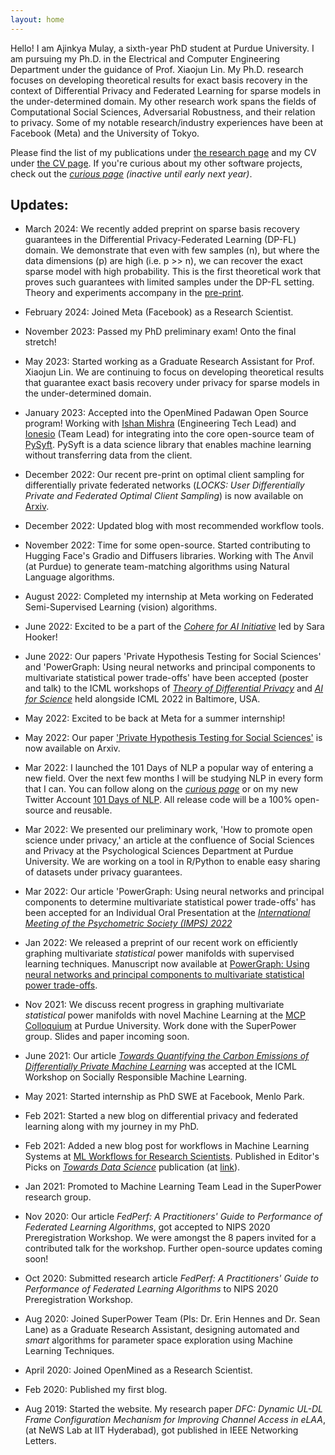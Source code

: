 ```yaml
---
layout: home
---
```


Hello! I am Ajinkya Mulay, a sixth-year PhD student at Purdue University. I am pursuing my Ph.D. in the Electrical and Computer Engineering Department under the guidance of Prof. Xiaojun Lin. My Ph.D. research focuses on developing theoretical results for exact basis recovery in the context of Differential Privacy and Federated Learning for sparse models in the under-determined domain. My other research work spans the fields of Computational Social Sciences, Adversarial Robustness, and their relation to privacy. Some of my notable research/industry experiences have been at Facebook (Meta) and the University of Tokyo.

Please find the list of my publications under [the research page](/research/) and my CV under [the CV page](/cv/). If you're curious about my other software projects, check out the [*curious page*](/curious/) <em>(inactive until early next year)</em>.

## Updates: ##

* March 2024: We recently added preprint on sparse basis recovery guarantees in the Differential Privacy-Federated Learning (DP-FL) domain. We demonstrate that even with few samples (n), but where the data dimensions (p) are high (i.e. p >> n), we can recover the exact sparse model with high probability. This is the first theoretical work that proves such guarantees with limited samples under the DP-FL setting. Theory and experiments accompany in the [pre-print](https://arxiv.org/abs/2402.19016).

* February 2024: Joined Meta (Facebook) as a Research Scientist. 

* November 2023: Passed my PhD preliminary exam! Onto the final stretch!

* May 2023: Started working as a Graduate Research Assistant for Prof. Xiaojun Lin. We are continuing to focus on developing theoretical results that guarantee exact basis recovery under privacy for sparse models in the under-determined domain. 

* January 2023: Accepted into the OpenMined Padawan Open Source program! Working with [Ishan Mishra](https://www.linkedin.com/in/ishanmishra0/) (Engineering Tech Lead) and [Ionesio](https://www.linkedin.com/in/ionesio-junior/) (Team Lead) for integrating into the core open-source team of [PySyft](https://github.com/OpenMined/PySyft). PySyft is a data science library that enables machine learning without transferring data from the client.

* December 2022: Our recent pre-print on optimal client sampling for differentially private federated networks (<em>LOCKS: User Differentially Private and Federated Optimal Client Sampling</em>)  is now available on [Arxiv](https://arxiv.org/abs/2212.13071).

* December 2022: Updated blog with most recommended workflow tools.

* November 2022: Time for some open-source. Started contributing to Hugging Face's Gradio and Diffusers libraries. Working with The Anvil (at Purdue) to generate team-matching algorithms using Natural Language algorithms. 

* August 2022: Completed my internship at Meta working on Federated Semi-Supervised Learning (vision) algorithms.

* June 2022: Excited to be a part of the <em>[Cohere for AI Initiative](https://cohere.for.ai/)</em> led by Sara Hooker!

* June 2022: Our papers 'Private Hypothesis Testing for Social Sciences' and 'PowerGraph: Using neural networks and principal components to multivariate statistical power trade-offs' have been accepted (poster and talk) to the ICML workshops of <em>[Theory of Differential Privacy](https://tpdp.journalprivacyconfidentiality.org/2022/)</em> and <em>[AI for Science](http://www.ai4science.net/icml22/)</em> held alongside ICML 2022 in Baltimore, USA. 

* May 2022: Excited to be back at Meta for a summer internship!

* May 2022: Our paper ['Private Hypothesis Testing for Social Sciences'](https://arxiv.org/abs/2205.05522) is now available on Arxiv.

* Mar 2022: I launched the 101 Days of NLP a popular way of entering a new field. Over the next few months I will be studying NLP in every form that I can. You can follow along on the [*curious page*](/curious/) or on my new Twitter Account [101 Days of NLP](https://twitter.com/101DaysOfNLP). All release code will be a 100% open-source and reusable.

* Mar 2022: We presented our preliminary work, 'How to promote open science under privacy,' an article at the confluence of Social Sciences and Privacy at the Psychological Sciences Department at Purdue University. We are working on a tool in R/Python to enable easy sharing of datasets under privacy guarantees.

* Mar 2022: Our article 'PowerGraph: Using neural networks and principal components to determine multivariate statistical power trade-offs' has been accepted for an Individual Oral Presentation at the <em>[International Meeting of the Psychometric Society (IMPS) 2022](https://www.psychometricsociety.org/imps-2022)</em>

* Jan 2022: We released a preprint of our recent work on efficiently graphing multivariate <em>statistical</em> power manifolds with supervised learning techniques. Manuscript now available at [PowerGraph: Using neural networks and principal components to multivariate statistical power trade-offs](https://arxiv.org/abs/2201.00719).

* Nov 2021: We discuss recent progress in graphing multivariate <em>statistical</em> power manifolds with novel Machine Learning at the [MCP Colloquium](https://www.purdue.edu/hhs/psy/colloquia/index.html) at Purdue University. Work done with the SuperPower group. Slides and paper incoming soon.

* June 2021: Our article <em>[Towards Quantifying the Carbon Emissions of Differentially Private Machine Learning](https://arxiv.org/abs/2107.06946)</em> was accepted at the ICML Workshop on Socially Responsible Machine Learning. 

* May 2021: Started internship as PhD SWE at Facebook, Menlo Park.

* Feb 2021: Started a new blog on differential privacy and federated learning along with my journey in my PhD.

* Feb 2021: Added a new blog post for workflows in Machine Learning Systems at [ML Workflows for Research Scientists](https://thehimalayanleo.github.io/MLForResearchScientists/). Published in Editor's Picks on *[Towards Data Science](https://towardsdatascience.com/)* publication (at [link](https://towardsdatascience.com/machine-learning-workflow-for-research-scientists-fb582538aac1)). 

* Jan 2021: Promoted to Machine Learning Team Lead in the SuperPower research group.

* Nov 2020: Our article <em>FedPerf: A Practitioners' Guide to Performance of Federated Learning Algorithms</em>, got accepted to NIPS 2020 Preregistration Workshop. We were amongst the 8 papers invited for a contributed talk for the workshop. Further open-source updates coming soon!

* Oct 2020: Submitted research article <em>FedPerf: A Practitioners' Guide to Performance of Federated Learning Algorithms</em> to NIPS 2020 Preregistration Workshop.

* Aug 2020: Joined SuperPower Team (PIs: Dr. Erin Hennes and Dr. Sean Lane) as a Graduate Research Assistant, designing automated and <em>smart</em> algorithms for parameter space exploration using Machine Learning Techniques.

* April 2020: Joined OpenMined as a Research Scientist.

* Feb 2020: Published my first blog. 

* Aug 2019: Started the website. My research paper <em>DFC: Dynamic UL-DL Frame Configuration Mechanism for Improving Channel Access in eLAA</em>, (at NeWS Lab at IIT Hyderabad), got published in IEEE Networking Letters. 

